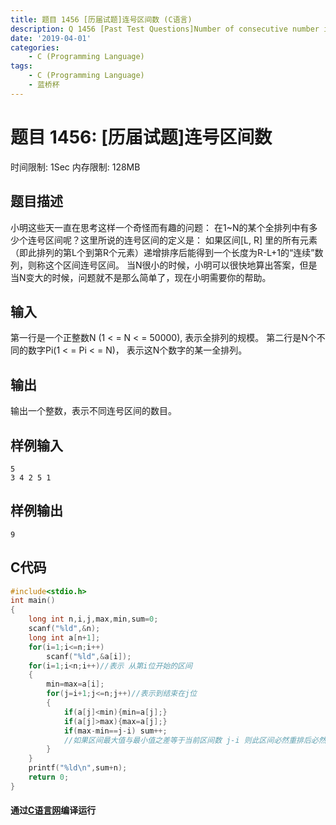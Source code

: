 ```yaml
---
title: 题目 1456 [历届试题]连号区间数 (C语言)
description: Q 1456 [Past Test Questions]Number of consecutive number intervals (C Language)
date: '2019-04-01'
categories:
    - C (Programming Language)
tags:
    - C (Programming Language)
    - 蓝桥杯
---
```


# 题目 1456: \[历届试题\]连号区间数
时间限制: 1Sec 内存限制: 128MB
## 题目描述
小明这些天一直在思考这样一个奇怪而有趣的问题：
在1~N的某个全排列中有多少个连号区间呢？这里所说的连号区间的定义是：
如果区间[L,  R]  里的所有元素（即此排列的第L个到第R个元素）递增排序后能得到一个长度为R-L+1的“连续”数列，则称这个区间连号区间。
当N很小的时候，小明可以很快地算出答案，但是当N变大的时候，问题就不是那么简单了，现在小明需要你的帮助。
## 输入
第一行是一个正整数N  (1  < =  N  < =  50000),  表示全排列的规模。 
第二行是N个不同的数字Pi(1  < =  Pi  < =  N)，  表示这N个数字的某一全排列。
## 输出
输出一个整数，表示不同连号区间的数目。
## 样例输入
```
5
3 4 2 5 1
```
## 样例输出
```
9
```
## C代码
```c
#include<stdio.h>
int main()
{
	long int n,i,j,max,min,sum=0;
	scanf("%ld",&n);
	long int a[n+1];    
	for(i=1;i<=n;i++)
		scanf("%ld",&a[i]);
	for(i=1;i<n;i++)//表示 从第i位开始的区间 
	{
		min=max=a[i];
		for(j=i+1;j<=n;j++)//表示到结束在j位
		{    
    		if(a[j]<min){min=a[j];}
    		if(a[j]>max){max=a[j];}
			if(max-min==j-i) sum++; 
			//如果区间最大值与最小值之差等于当前区间数 j-i 则此区间必然重排后必然连续 
		}
	}
	printf("%ld\n",sum+n);
	return 0;
}
```
#### 通过[C语言网](https://www.dotcpp.com/)编译运行